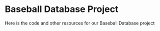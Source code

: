 # Baseball Database Project 

Here is the code and other resources for our Baseball Database project
